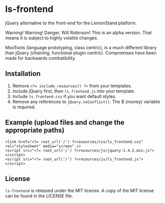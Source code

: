 # ls-frontend
jQuery alternative to the front-end for the LemonStand platform.

Warning! Warning! Danger, Will Robinson! This is an alpha version. That means it is subject to highly volatile changes. 

MooTools (language prototyping, class centric), is a much different library than jQuery (chaining, functional plugin centric). Compromises have been made for backwards combatibility.

## Installation

1. Remove `<?= include_resources() ?>` from your templates.
1. Include jQuery first, then `ls_frontend.js` into your template.
1. Include `ls_frontend.css` if you want default styles.
1. Remove any references to `jQuery.noConflict()`. The $ (money) variable is required.

## Example (upload files and change the appropriate paths)

	<link href="<?= root_url('/') ?>resources/css/ls_frontend.css" rel="stylesheet" media="screen" />
	<script src="<?= root_url('/') ?>resources/js/jquery-1.4.2.min.js"></script>
	<script src="<?= root_url('/') ?>resources/js/ls_frontend.js"></script>

## License
`ls-frontend` is released under the MIT license. A copy of the MIT license can be found in the LICENSE file.
